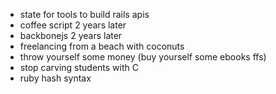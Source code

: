 - state for tools to build rails apis
- coffee script 2 years later
- backbonejs 2 years later
- freelancing from a beach with coconuts
- throw yourself some money (buy yourself some ebooks ffs)
- stop carving students with C
- ruby hash syntax

